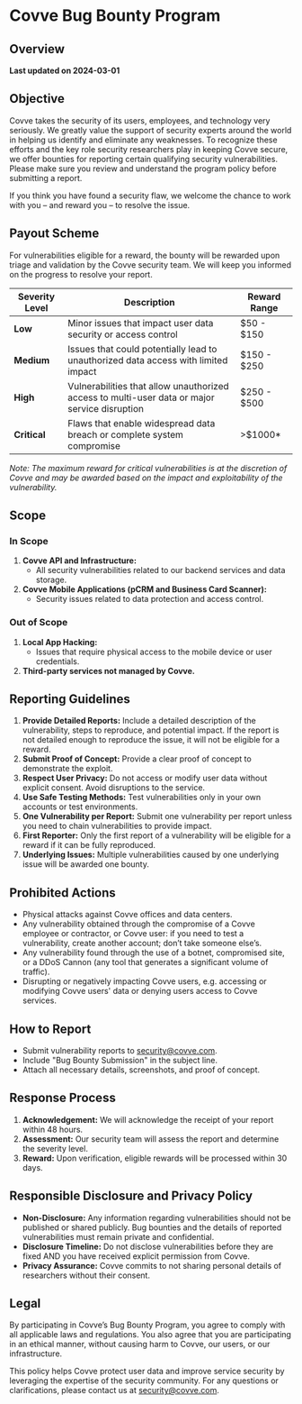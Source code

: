 # Covve Bug Bounty Program

## Overview
**Last updated on 2024-03-01**

## Objective
Covve takes the security of its users, employees, and technology very seriously. We greatly value the support of security experts around the world in helping us identify and eliminate any weaknesses. To recognize these efforts and the key role security researchers play in keeping Covve secure, we offer bounties for reporting certain qualifying security vulnerabilities. Please make sure you review and understand the program policy before submitting a report.

If you think you have found a security flaw, we welcome the chance to work with you – and reward you – to resolve the issue.

## Payout Scheme
For vulnerabilities eligible for a reward, the bounty will be rewarded upon triage and validation by the Covve security team. We will keep you informed on the progress to resolve your report.

| Severity Level | Description                                                         | Reward Range       |
| -------------- | ------------------------------------------------------------------- | ------------------ |
| **Low**        | Minor issues that impact user data security or access control       | $50 - $150         |
| **Medium**     | Issues that could potentially lead to unauthorized data access with limited impact | $150 - $250 |
| **High**       | Vulnerabilities that allow unauthorized access to multi-user data or major service disruption | $250 - $500 |
| **Critical**   | Flaws that enable widespread data breach or complete system compromise | >$1000*         |

*Note: The maximum reward for critical vulnerabilities is at the discretion of Covve and may be awarded based on the impact and exploitability of the vulnerability.*

## Scope

### In Scope
1. **Covve API and Infrastructure:**
   - All security vulnerabilities related to our backend services and data storage.
2. **Covve Mobile Applications (pCRM and Business Card Scanner):**
   - Security issues related to data protection and access control.

### Out of Scope
1. **Local App Hacking:**
   - Issues that require physical access to the mobile device or user credentials.
2. **Third-party services not managed by Covve.**

## Reporting Guidelines
1. **Provide Detailed Reports:** Include a detailed description of the vulnerability, steps to reproduce, and potential impact. If the report is not detailed enough to reproduce the issue, it will not be eligible for a reward.
2. **Submit Proof of Concept:** Provide a clear proof of concept to demonstrate the exploit.
3. **Respect User Privacy:** Do not access or modify user data without explicit consent. Avoid disruptions to the service.
4. **Use Safe Testing Methods:** Test vulnerabilities only in your own accounts or test environments.
5. **One Vulnerability per Report:** Submit one vulnerability per report unless you need to chain vulnerabilities to provide impact.
6. **First Reporter:** Only the first report of a vulnerability will be eligible for a reward if it can be fully reproduced.
7. **Underlying Issues:** Multiple vulnerabilities caused by one underlying issue will be awarded one bounty.

## Prohibited Actions
- Physical attacks against Covve offices and data centers.
- Any vulnerability obtained through the compromise of a Covve employee or contractor, or Covve user: if you need to test a vulnerability, create another account; don’t take someone else’s.
- Any vulnerability found through the use of a botnet, compromised site, or a DDoS Cannon (any tool that generates a significant volume of traffic).
- Disrupting or negatively impacting Covve users, e.g. accessing or modifying Covve users' data or denying users access to Covve services.

## How to Report
- Submit vulnerability reports to [security@covve.com](mailto:security@covve.com).
- Include "Bug Bounty Submission" in the subject line.
- Attach all necessary details, screenshots, and proof of concept.

## Response Process
1. **Acknowledgement:** We will acknowledge the receipt of your report within 48 hours.
2. **Assessment:** Our security team will assess the report and determine the severity level.
3. **Reward:** Upon verification, eligible rewards will be processed within 30 days.

## Responsible Disclosure and Privacy Policy
- **Non-Disclosure:** Any information regarding vulnerabilities should not be published or shared publicly. Bug bounties and the details of reported vulnerabilities must remain private and confidential.
- **Disclosure Timeline:** Do not disclose vulnerabilities before they are fixed AND you have received explicit permission from Covve.
- **Privacy Assurance:** Covve commits to not sharing personal details of researchers without their consent.

## Legal
By participating in Covve’s Bug Bounty Program, you agree to comply with all applicable laws and regulations. You also agree that you are participating in an ethical manner, without causing harm to Covve, our users, or our infrastructure.

This policy helps Covve protect user data and improve service security by leveraging the expertise of the security community. For any questions or clarifications, please contact us at [security@covve.com](mailto:security@covve.com).
